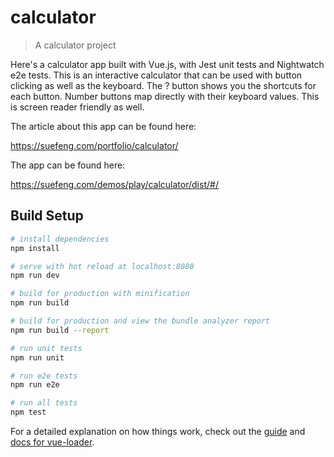 # calculator

> A calculator project

Here's a calculator app built with Vue.js, with Jest unit tests and Nightwatch e2e tests.
This is an interactive calculator that can be used with button clicking as well as the keyboard. The ? button shows you the shortcuts for each button. Number buttons map directly with their keyboard values. This is screen reader friendly as well.

The article about this app can be found here:

https://suefeng.com/portfolio/calculator/

The app can be found here:

https://suefeng.com/demos/play/calculator/dist/#/

## Build Setup

``` bash
# install dependencies
npm install

# serve with hot reload at localhost:8080
npm run dev

# build for production with minification
npm run build

# build for production and view the bundle analyzer report
npm run build --report

# run unit tests
npm run unit

# run e2e tests
npm run e2e

# run all tests
npm test
```

For a detailed explanation on how things work, check out the [guide](http://vuejs-templates.github.io/webpack/) and [docs for vue-loader](http://vuejs.github.io/vue-loader).

